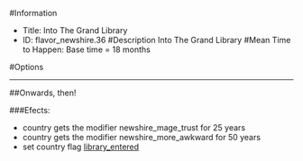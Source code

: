 #Information
 - Title: Into The Grand Library
 - ID: flavor_newshire.36
#Description
Into The Grand Library
#Mean Time to Happen:
Base time = 18 months

#Options

___
##Onwards, then!

###Efects:<ul><li>country gets the modifier newshire_mage_trust for 25 years</li><li>country gets the modifier newshire_more_awkward for 50 years</li><li>set country flag [library_entered](../flags/library_entered.md)</li></ul>
